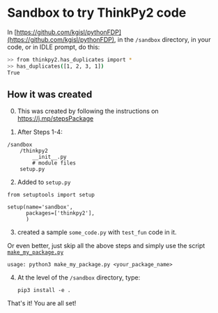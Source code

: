 
# Sandbox to try ThinkPy2 code 

In [https://github.com/kgisl/pythonFDP](https://github.com/kgisl/pythonFDP), in the `/sandbox` directory, in your code, or in IDLE prompt, do this:

```bash 
>> from thinkpy2.has_duplicates import *
>> has_duplicates([1, 2, 3, 1])
True
```

## How it was created 

0. This was created by following the instructions on https://j.mp/stepsPackage

1. After Steps 1-4: 

```
/sandbox
    /thinkpy2
        __init__.py
        # module files
    setup.py
```

2. Added to `setup.py`

```
from setuptools import setup

setup(name='sandbox',
      packages=['thinkpy2'],
      )
```

3. created a sample `some_code.py` with `test_fun` code in it.


Or even better, just skip all the above steps and simply use the script [`make_my_package.py`](https://github.com/kgisl/pythonFDP/blob/6d0f662cdc7c9ac1aaa4a1ef641d74401a4b18b4/code/make_my_package.py) 

    usage: python3 make_my_package.py <your_package_name>

4. At the level of the `/sandbox` directory, type:  

    ```pip3 install -e . ```

That's it! You are all set! 
